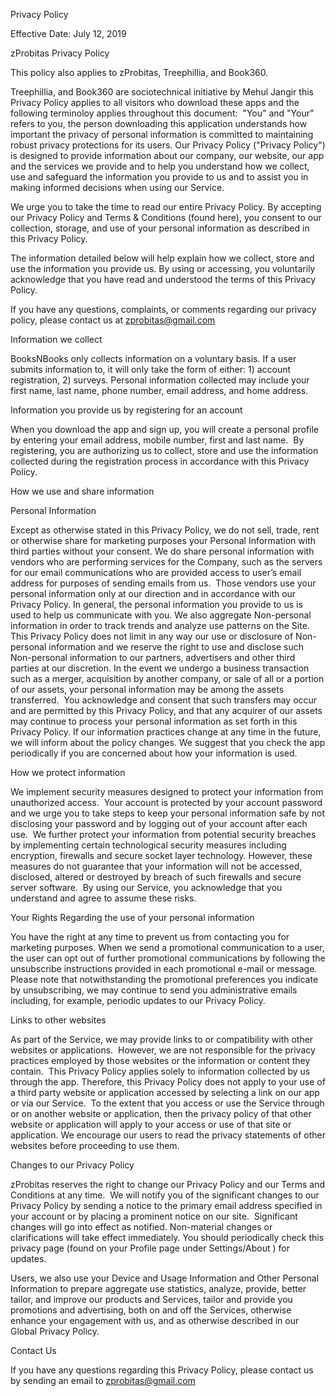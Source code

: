 Privacy Policy

Effective Date: July 12, 2019

zProbitas Privacy Policy

This policy also applies to zProbitas, Treephillia, and Book360.

Treephillia, and Book360 are sociotechnical initiative by Mehul Jangir this Privacy Policy applies to all visitors who download these apps and the following terminoloy applies throughout this document:  "You" and "Your" refers to you, the person downloading this application understands how important the privacy of personal information is committed to maintaining robust privacy protections for its users. Our Privacy Policy ("Privacy Policy") is designed to provide information about our company, our website, our app and the services we provide and to help you understand how we collect, use and safeguard the information you provide to us and to assist you in making informed decisions when using our Service.  

We urge you to take the time to read our entire Privacy Policy. By accepting our Privacy Policy and Terms & Conditions (found here), you consent to our collection, storage, and use of your personal information as described in this Privacy Policy.

The information detailed below will help explain how we collect, store and use the information you provide us. By using or accessing, you voluntarily acknowledge that you have read and understood the terms of this Privacy Policy.

If you have any questions, complaints, or comments regarding our privacy policy, please contact us at zprobitas@gmail.com

Information we collect

BooksNBooks only collects information on a voluntary basis. If a user submits information to, it will only take the form of either: 1) account registration, 2) surveys. Personal information collected may include your first name, last name, phone number, email address, and home address.

Information you provide us by registering for an account

When you download the app and sign up, you will create a personal profile by entering your email address, mobile number, first and last name.  By registering, you are authorizing us to collect, store and use the information collected during the registration process in accordance with this Privacy Policy.



How we use and share information

Personal Information

Except as otherwise stated in this Privacy Policy, we do not sell, trade, rent or otherwise share for marketing purposes your Personal Information with third parties without your consent. We do share personal information with vendors who are performing services for the Company, such as the servers for our email communications who are provided access to user’s email address for purposes of sending emails from us.  Those vendors use your personal information only at our direction and in accordance with our Privacy Policy. In general, the personal information you provide to us is used to help us communicate with you. We also aggregate Non-personal information in order to track trends and analyze use patterns on the Site. This Privacy Policy does not limit in any way our use or disclosure of Non-personal information and we reserve the right to use and disclose such Non-personal information to our partners, advertisers and other third parties at our discretion. In the event we undergo a business transaction such as a merger, acquisition by another company, or sale of all or a portion of our assets, your personal information may be among the assets transferred.  You acknowledge and consent that such transfers may occur and are permitted by this Privacy Policy, and that any acquirer of our assets may continue to process your personal information as set forth in this Privacy Policy. If our information practices change at any time in the future, we will inform about the policy changes. We suggest that you check the app periodically if you are concerned about how your information is used.



How we protect information

We implement security measures designed to protect your information from unauthorized access.  Your account is protected by your account password and we urge you to take steps to keep your personal information safe by not disclosing your password and by logging out of your account after each use.  We further protect your information from potential security breaches by implementing certain technological security measures including encryption, firewalls and secure socket layer technology. However, these measures do not guarantee that your information will not be accessed, disclosed, altered or destroyed by breach of such firewalls and secure server software.  By using our Service, you acknowledge that you understand and agree to assume these risks.



Your Rights Regarding the use of your personal information

You have the right at any time to prevent us from contacting you for marketing purposes. When we send a promotional communication to a user, the user can opt out of further promotional communications by following the unsubscribe instructions provided in each promotional e-mail or message.   Please note that notwithstanding the promotional preferences you indicate by unsubscribing, we may continue to send you administrative emails including, for example, periodic updates to our Privacy Policy.



Links to other websites

As part of the Service, we may provide links to or compatibility with other websites or applications.  However, we are not responsible for the privacy practices employed by those websites or the information or content they contain.  This Privacy Policy applies solely to information collected by us through the app. Therefore, this Privacy Policy does not apply to your use of a third party website or application accessed by selecting a link on our app or via our Service.  To the extent that you access or use the Service through or on another website or application, then the privacy policy of that other website or application will apply to your access or use of that site or application. We encourage our users to read the privacy statements of other websites before proceeding to use them.



Changes to our Privacy Policy

zProbitas reserves the right to change our Privacy Policy and our Terms and Conditions at any time.  We will notify you of the significant changes to our Privacy Policy by sending a notice to the primary email address specified in your account or by placing a prominent notice on our site.  Significant changes will go into effect as notified. Non-material changes or clarifications will take effect immediately. You should periodically check this privacy page (found on your Profile page under Settings/About ) for updates.



Users, we also use your Device and Usage Information and Other Personal Information to prepare aggregate use statistics, analyze, provide, better tailor, and improve our products and Services, tailor and provide you promotions and advertising, both on and off the Services, otherwise enhance your engagement with us, and as otherwise described in our Global Privacy Policy.



Contact Us

If you have any questions regarding this Privacy Policy, please contact us by sending an email to zprobitas@gmail.com
